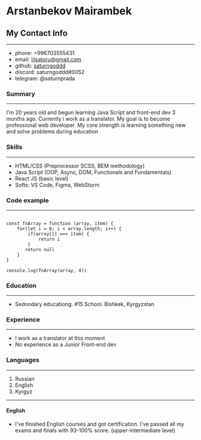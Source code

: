 # Arstanbekov Mairambek


## My Contact Info

---
* phone: +996703555431
* email: lilsatoru@gmail.com
* github: [saturngoddd](https://github.com/saturngoddd)
* discord: saturngoddd#0052
* telegram: @saturnprada

### Summary
___
I'm 20 years old and begun learning Java Script and front-end dev 3 months ago. Currently i work as a translator. My goal is to become professional web developer. My core strength is learning something new and solve problems during education

### Skills

_____

* HTML/CSS (Preprocessor SCSS, BEM methodology)
* Java Script (OOP, Async, DOM, Functionals and Fundamentals)
* React JS (basic level)
* Softs: VS Code, Figma, WebStorm

### Code example
____

```const array = [1,4,5,8,5,1,2,7,5,2,11];

const fnArray = function (array, item) {
    for(let i = 0; i < array.length; i++) {
        if(array[i] === item) {
            return i
        }
       return null
    }
}

console.log(fnArray(array, 4))
```

### Education
____

* Sedondary educationg. #15 School. Bishkek, Kyrgyzstan

### Experience
----
* I work as a translator at this moment
* No experience as a Junior Front-end dev

### Languages
-----
1. Russian
2. English
3. Kyrgyz
----
#### English

* I've finished English courses and got certification. I've passed all my exams and finals with 93-100% score. (upper-intermediate level)
